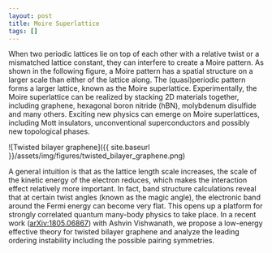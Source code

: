 ```yaml
---
layout: post
title: Moire Superlattice
tags: []
---
```


When two periodic lattices lie on top of each other with a relative twist or a mismatched lattice constant, they can interfere to create a Moire pattern. As shown in the following figure, a Moire pattern has a spatial structure on a larger scale than either of the lattice along. The (quasi)periodic pattern forms a larger lattice, known as the Moire superlattice. Experimentally, the Moire superlattice can be realized by stacking 2D materials together, including graphene, hexagonal boron nitride (hBN), molybdenum disulfide and many others. Exciting new physics can emerge on Moire superlattices, including Mott insulators, unconventional superconductors and possibly new topological phases.

![Twisted bilayer graphene]({{ site.baseurl }}/assets/img/figures/twisted_bilayer_graphene.png)

A general intuition is that as the lattice length scale increases, the scale of the kinetic energy of the electron reduces, which makes the interaction effect relatively more important. In fact, band structure calculations reveal that at certain twist angles (known as the magic angle), the electronic band around the Fermi energy can become very flat. This opens up a platform for strongly correlated quantum many-body physics to take place. In a recent work ([arXiv:1805.06867](https://arxiv.org/abs/1805.06867)) with Ashvin Vishwanath, we propose a low-energy effective theory for twisted bilayer graphene and analyze the leading ordering instability including the possible pairing symmetries.

